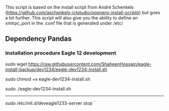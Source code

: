 This script is based on the install script from André Schenkels (https://github.com/aschenkels-ictstudio/openerp-install-scripts)
but goes a bit further. This script will also give you the ability to define an xmlrpc_port in the .conf file that is generated under /etc/


<h2>Dependency Pandas </h2>

<h3>Installation procedure Eagle 12 development</h3>


sudo wget https://raw.githubusercontent.com/ShaheenHossain/eagle-install-backup/dev1234/eagle-dev1234-install.sh

sudo chmod +x eagle-dev1234-install.sh

sudo ./eagle-dev1234-install.sh

----------------------------------------------

sudo /etc/init.d/deveagle1233-server stop
`
